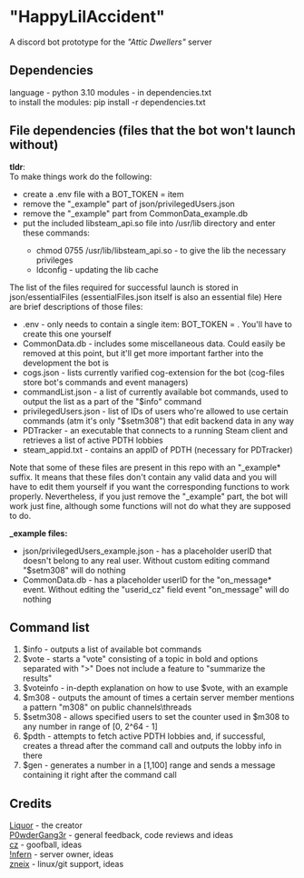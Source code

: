# "HappyLilAccident"  
A discord bot prototype for the *"Attic Dwellers"* server

## Dependencies
language - python 3.10 
modules - in dependencies.txt  
to install the modules: pip install -r dependencies.txt

## File dependencies (files that the bot won't launch without)
**tldr**:  
To make things work do the following:
<ul>
  <li>
    create a .env file with a BOT_TOKEN = <token> item
  </li>
  <li>
    remove the "_example" part of json/privilegedUsers.json
  </li>
  <li>
    remove the "_example" part from CommonData_example.db
  </li>
  <li>
    put the included libsteam_api.so file into /usr/lib directory and enter these commands:  
  </li>
    <ul>
      <li>
        chmod 0755 /usr/lib/libsteam_api.so - to give the lib the necessary privileges
      </li>
      <li>
        ldconfig - updating the lib cache
      </li>
    </ul>
  </li>
</ul>
The list of the files required for successful launch is stored in json/essentialFiles (essentialFiles.json itself is also an essential file)   
Here are brief descriptions of those files:  
<ul>
  <li>
    .env - only needs to contain a single item: BOT_TOKEN = <token>. You'll have to create this one yourself
  </li>
  <li>
    CommonData.db - includes some  miscellaneous data. Could easily be removed at this point, but it'll get more important farther into the development the bot is
  </li>
  <li>
    cogs.json - lists currently varified cog-extension for the bot (cog-files store bot's commands and event managers)
  </li>
  <li>
    commandList.json - a list of currently available bot commands, used to output the list as a part of the "$info" command
  </li>
  <li>
    privilegedUsers.json - list of IDs of users who're allowed to use certain commands (atm it's only "$setm308") that edit backend data in any way
  </li>
  <li>
    PDTracker - an executable that connects to a running Steam client and retrieves a list of active PDTH lobbies
  </li>
  <li>
    steam_appid.txt - contains an appID of PDTH (necessary for PDTracker)
  </li>
</ul>
Note that some of these files are present in this repo with an "_example* suffix. It means that these files don't contain any valid data and you will have to edit them yourself if you want the corresponding functions to work properly. Nevertheless, if you just remove the "_example" part, the bot will work just fine, although some functions will not do what they are supposed to do.  

**_example files:**
<ul>
  <li>
    json/privilegedUsers_example.json - has a placeholder userID that doesn't belong to any real user. Without custom editing command "$setm308" will do nothing
  </li>
  <li>
    CommonData.db - has a placeholder userID for the "on_message* event. Without editing the "userid_cz" field event "on_message" will do nothing
  </li>
</ul>

## Command list
<ol>
  <li>
    $info - outputs a list of available bot commands
  </li>
  <li>
     $vote - starts a "vote" consisting of a topic in bold and options separated with ">"  
     Does not include a feature to "summarize the results"
  </li>
  <li>
     $voteinfo - in-depth explanation on how to use $vote, with an example
  </li>
  <li>
     $m308 - outputs the amount of times a certain server member mentions a pattern "m308" on public channels\threads
  </li>
  <li>
     $setm308 - allows specified users to set the counter used in $m308 to any number in range of [0, 2^64 - 1]
  </li>
  <li>
    $pdth - attempts to fetch active PDTH lobbies and, if successful, creates a thread after the command call and outputs the lobby info in there
  </li>
  <li>
    $gen - generates a number in a [1,100] range and sends a message containing it right after the command call
  </li>
</ol>

## Credits
  [Liquor](https://steamcommunity.com/id/SoyFood) - the creator  
  [P0wderGang3r](https://steamcommunity.com/id/P0wderGang3r) - general feedback, code reviews and ideas  
  [cz](https://steamcommunity.com/id/cz731)  -  goofball, ideas  
  [!nfern](https://steamcommunity.com/id/folwboiard) -  server owner, ideas  
  [zneix](https://steamcommunity.com/id/zneix) - linux/git support, ideas
